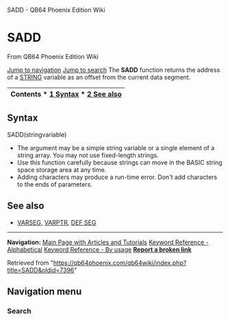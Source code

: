 


SADD - QB64 Phoenix Edition Wiki








# SADD



From QB64 Phoenix Edition Wiki



[Jump to navigation](#mw-head)
[Jump to search](#searchInput)
The **SADD** function returns the address of a [STRING](/qb64wiki/index.php/STRING "STRING") variable as an offset from the current data segment.


  






| Contents * [1 Syntax](#Syntax) * [2 See also](#See_also) |
| --- |


## Syntax


SADD(stringvariable)
  




* The argument may be a simple string variable or a single element of a string array. You may not use fixed-length strings.
* Use this function carefully because strings can move in the BASIC string space storage area at any time.
* Adding characters may produce a run-time error. Don't add characters to the ends of parameters.


  




## See also


* [VARSEG](/qb64wiki/index.php/VARSEG "VARSEG"), [VARPTR](/qb64wiki/index.php/VARPTR "VARPTR"), [DEF SEG](/qb64wiki/index.php/DEF_SEG "DEF SEG")


  






---


**Navigation:**
[Main Page with Articles and Tutorials](/qb64wiki/index.php/Main_Page "Main Page")
[Keyword Reference - Alphabetical](/qb64wiki/index.php/Keyword_Reference_-_Alphabetical "Keyword Reference - Alphabetical")
[Keyword Reference - By usage](/qb64wiki/index.php/Keyword_Reference_-_By_usage "Keyword Reference - By usage")
**[Report a broken link](https://qb64phoenix.com/forum/showthread.php?tid=2800)**  





Retrieved from "<https://qb64phoenix.com/qb64wiki/index.php?title=SADD&oldid=7396>"




## Navigation menu








### Search





















